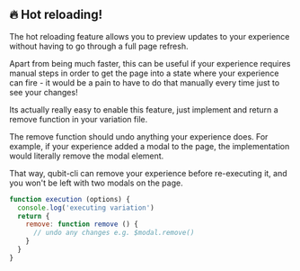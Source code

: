 ## :fire: Hot reloading!
The hot reloading feature allows you to preview updates to your experience without having to go through a full page refresh.

Apart from being much faster, this can be useful if your experience requires manual steps in order to get the page into a state where your experience can fire - it would be a pain to have to do that manually every time just to see your changes!

Its actually really easy to enable this feature, just implement and return a remove function in your variation file.

The remove function should undo anything your experience does. For example, if your experience added a modal to the page, the implementation would literally remove the modal element.

That way, qubit-cli can remove your experience before re-executing it, and you won't be left with two modals on the page.

```js
function execution (options) {
  console.log('executing variation')
  return {
    remove: function remove () {
      // undo any changes e.g. $modal.remove()
    }
  }
}
```
